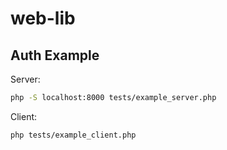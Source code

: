 # web-lib


## Auth Example

Server:

```bash
php -S localhost:8000 tests/example_server.php
```

Client:

```
php tests/example_client.php
```

